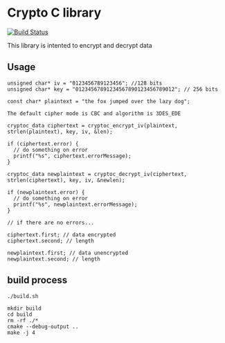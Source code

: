 # Crypto C library 

[![Build Status](https://travis-ci.org/thiagoh/crypto-c.svg)](https://travis-ci.org/thiagoh/crypto-c)

This library is intented to encrypt and decrypt data

## Usage

```
unsigned char* iv = "0123456789123456"; //128 bits
unsigned char* key = "01234567891234567890123456789012"; // 256 bits

const char* plaintext = "the fox jumped over the lazy dog";

The default cipher mode is CBC and algorithm is 3DES_EDE 

cryptoc_data ciphertext = cryptoc_encrypt_iv(plaintext, strlen(plaintext), key, iv, &len);

if (ciphertext.error) {
  // do something on error
  printf("%s", ciphertext.errorMessage);
}

cryptoc_data newplaintext = cryptoc_decrypt_iv(ciphertext, strlen(ciphertext), key, iv, &newlen);

if (newplaintext.error) {
  // do something on error
  printf("%s", newplaintext.errorMessage);
}

// if there are no errors...

ciphertext.first; // data encrypted
ciphertext.second; // length

newplaintext.first; // data unencrypted
newplaintext.second; // length

```

## build process

```
./build.sh

mkdir build
cd build
rm -rf ./* 
cmake --debug-output .. 
make -j 4
``` 


